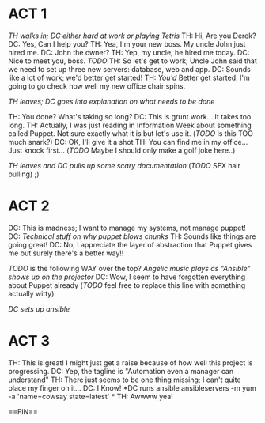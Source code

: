 ACT 1
=================================

*TH walks in; DC either hard at work or playing Tetris*
TH: Hi, Are you Derek?
DC: Yes, Can I help you?
TH: Yea, I'm your new boss. My uncle John just hired me.
DC: John the owner?
TH: Yep, my uncle, he hired me today.
DC: Nice to meet you, boss.
*TODO*
TH: So let's get to work; Uncle John said that we need to set up three new servers: database, web and app.
DC: Sounds like a lot of work; we'd better get started!
TH: *You'd* Better get started. I'm going to go check how well my new office chair spins.

*TH leaves; DC goes into explanation on what needs to be done*

TH: You done? What's taking so long?
DC: This is grunt work... It takes too long.
TH: Actually, I was just reading in Information Week about something called Puppet. Not sure exactly what it is but let's use it. (*TODO* is this TOO much snark?)
DC: OK, I'll give it a shot
TH: You can find me in my office... Just knock first... (*TODO* Maybe I should only make a golf joke here..)

*TH leaves and DC pulls up some scary documentation* (*TODO* SFX hair pulling) ;)

ACT 2
=================================
DC: This is madness; I want to manage my systems, not manage puppet!
DC: *Technical stuff on why puppet blows chunks*
TH: Sounds like things are going great!
DC: No, I appreciate the layer of abstraction that Puppet gives me but surely there's a better way!!

*TODO* is the following WAY over the top?
*Angelic music plays as "Ansible" shows up on the projector*
DC: Wow, I seem to have forgotten everything about Puppet already (*TODO* feel free to replace this line with something actually witty)

*DC sets up ansible*

ACT 3
=================================

TH: This is great! I might just get a raise because of how well this project is progressing.
DC: Yep, the tagline is "Automation even a manager can understand"
TH: There just seems to be one thing missing; I can't quite place my finger on it...
DC: I Know!
*DC runs ansible ansibleservers -m yum -a 'name=cowsay state=latest' *
TH: Awwww yea!

==FIN==
